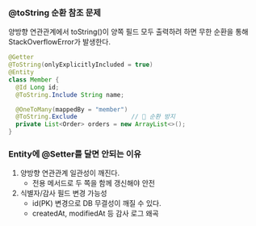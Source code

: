 ### @toString 순환 참조 문제
양방향 연관관계에서 toString()이 양쪽 필드 모두 출력하려 하면 무한 순환을 통해 StackOverflowError가 발생한다.
```java
@Getter
@ToString(onlyExplicitlyIncluded = true)
@Entity
class Member {
  @Id Long id;
  @ToString.Include String name;

  @OneToMany(mappedBy = "member")
  @ToString.Exclude               // 🔴 순환 방지
  private List<Order> orders = new ArrayList<>();
}
```

### Entity에 @Setter를 달면 안되는 이유
1. 양방향 연관관계 일관성이 깨진다.
    - 전용 메서드로 두 쪽을 함께 갱신해야 안전
2. 식별자/감사 필드 변경 가능성
    - id(PK) 변경으로 DB 무결성이 깨질 수 있다.
    - createdAt, modifiedAt 등 감사 로그 왜곡